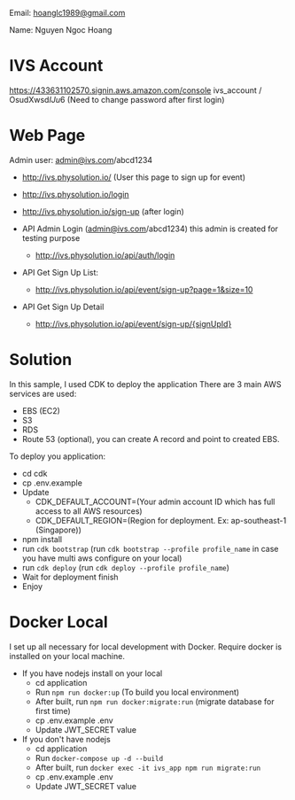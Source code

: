 Email: hoanglc1989@gmail.com

Name: Nguyen Ngoc Hoang

# IVS Account 
https://433631102570.signin.aws.amazon.com/console
ivs_account / OsudXwsd$IJu6%$
(Need to change password after first login)

# Web Page
Admin user: admin@ivs.com/abcd1234
* http://ivs.physolution.io/ (User this page to sign up for event)
* http://ivs.physolution.io/login
* http://ivs.physolution.io/sign-up (after login)

* API Admin Login (admin@ivs.com/abcd1234) this admin is created for testing purpose
  * http://ivs.physolution.io/api/auth/login
* API Get Sign Up List: 
  * http://ivs.physolution.io/api/event/sign-up?page=1&size=10

* API Get Sign Up Detail
  * http://ivs.physolution.io/api/event/sign-up/{signUpId}

# Solution
In this sample, I used CDK to deploy the application
There are 3 main AWS services are used:
* EBS (EC2)
* S3
* RDS
* Route 53 (optional), you can create A record and point to created EBS.

To deploy you application:
* cd cdk
* cp .env.example
* Update 
  * CDK_DEFAULT_ACCOUNT=(Your admin account ID which has full access to all AWS resources)
  * CDK_DEFAULT_REGION=(Region for deployment. Ex: ap-southeast-1 (Singapore))
* npm install
* run ``cdk bootstrap`` (run ``cdk bootstrap --profile profile_name`` in case you have multi aws configure on your local)
* run ``cdk deploy`` (run ``cdk deploy --profile profile_name``)
* Wait for deployment finish
* Enjoy

# Docker Local
I set up all necessary for local development with Docker.
Require docker is installed on your local machine.

* If you have nodejs install on your local
  * cd application
  * Run ``npm run docker:up`` (To build you local environment)
  * After built, run ``npm run docker:migrate:run`` (migrate database for first time)
  * cp .env.example .env
  * Update JWT_SECRET value
* If you don't have nodejs
  * cd application
  * Run ``docker-compose up -d --build``
  * After built, run ``docker exec -it ivs_app npm run migrate:run``
  * cp .env.example .env
  * Update JWT_SECRET value
  
